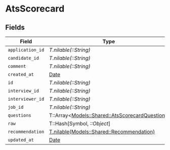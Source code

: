 # AtsScorecard


## Fields

| Field                                                                                         | Type                                                                                          | Required                                                                                      | Description                                                                                   |
| --------------------------------------------------------------------------------------------- | --------------------------------------------------------------------------------------------- | --------------------------------------------------------------------------------------------- | --------------------------------------------------------------------------------------------- |
| `application_id`                                                                              | *T.nilable(::String)*                                                                         | :heavy_minus_sign:                                                                            | N/A                                                                                           |
| `candidate_id`                                                                                | *T.nilable(::String)*                                                                         | :heavy_minus_sign:                                                                            | N/A                                                                                           |
| `comment`                                                                                     | *T.nilable(::String)*                                                                         | :heavy_minus_sign:                                                                            | N/A                                                                                           |
| `created_at`                                                                                  | [Date](https://ruby-doc.org/stdlib-2.6.1/libdoc/date/rdoc/Date.html)                          | :heavy_minus_sign:                                                                            | N/A                                                                                           |
| `id`                                                                                          | *T.nilable(::String)*                                                                         | :heavy_minus_sign:                                                                            | N/A                                                                                           |
| `interview_id`                                                                                | *T.nilable(::String)*                                                                         | :heavy_minus_sign:                                                                            | N/A                                                                                           |
| `interviewer_id`                                                                              | *T.nilable(::String)*                                                                         | :heavy_minus_sign:                                                                            | N/A                                                                                           |
| `job_id`                                                                                      | *T.nilable(::String)*                                                                         | :heavy_minus_sign:                                                                            | N/A                                                                                           |
| `questions`                                                                                   | T::Array<[Models::Shared::AtsScorecardQuestion](../../models/shared/atsscorecardquestion.md)> | :heavy_minus_sign:                                                                            | N/A                                                                                           |
| `raw`                                                                                         | T::Hash[Symbol, *::Object*]                                                                   | :heavy_minus_sign:                                                                            | N/A                                                                                           |
| `recommendation`                                                                              | [T.nilable(Models::Shared::Recommendation)](../../models/shared/recommendation.md)            | :heavy_minus_sign:                                                                            | N/A                                                                                           |
| `updated_at`                                                                                  | [Date](https://ruby-doc.org/stdlib-2.6.1/libdoc/date/rdoc/Date.html)                          | :heavy_minus_sign:                                                                            | N/A                                                                                           |